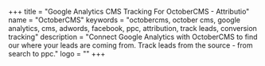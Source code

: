 +++
title = "Google Analytics CMS Tracking For OctoberCMS - Attributio"
name = "OctoberCMS"
keywords = "octobercms, october cms, google analytics, cms, adwords, facebook, ppc, attribution, track leads, conversion tracking"
description = "Connect Google Analytics with OctoberCMS to find our where your leads are coming from. Track leads from the source - from search to ppc."
logo = ""
+++

